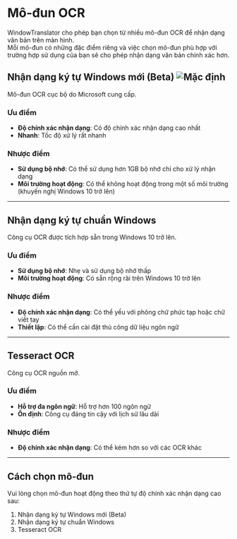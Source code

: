 # Mô-đun OCR

WindowTranslator cho phép bạn chọn từ nhiều mô-đun OCR để nhận dạng văn bản trên màn hình.  
Mỗi mô-đun có những đặc điểm riêng và việc chọn mô-đun phù hợp với trường hợp sử dụng của bạn sẽ cho phép nhận dạng văn bản chính xác hơn.

## Nhận dạng ký tự Windows mới (Beta) ![Mặc định](https://img.shields.io/badge/Mặc%20định-brightgreen)

Mô-đun OCR cục bộ do Microsoft cung cấp.

### Ưu điểm
- **Độ chính xác nhận dạng**: Có độ chính xác nhận dạng cao nhất
- **Nhanh**: Tốc độ xử lý rất nhanh

### Nhược điểm
- **Sử dụng bộ nhớ**: Có thể sử dụng hơn 1GB bộ nhớ chỉ cho xử lý nhận dạng
- **Môi trường hoạt động**: Có thể không hoạt động trong một số môi trường (khuyến nghị Windows 10 trở lên)

---

## Nhận dạng ký tự chuẩn Windows

Công cụ OCR được tích hợp sẵn trong Windows 10 trở lên.

### Ưu điểm
- **Sử dụng bộ nhớ**: Nhẹ và sử dụng bộ nhớ thấp
- **Môi trường hoạt động**: Có sẵn rộng rãi trên Windows 10 trở lên

### Nhược điểm
- **Độ chính xác nhận dạng**: Có thể yếu với phông chữ phức tạp hoặc chữ viết tay
- **Thiết lập**: Có thể cần cài đặt thủ công dữ liệu ngôn ngữ

---

## Tesseract OCR

Công cụ OCR nguồn mở.

### Ưu điểm
- **Hỗ trợ đa ngôn ngữ**: Hỗ trợ hơn 100 ngôn ngữ
- **Ổn định**: Công cụ đáng tin cậy với lịch sử lâu dài

### Nhược điểm
- **Độ chính xác nhận dạng**: Có thể kém hơn so với các OCR khác

---

## Cách chọn mô-đun

Vui lòng chọn mô-đun hoạt động theo thứ tự độ chính xác nhận dạng cao sau:

1. Nhận dạng ký tự Windows mới (Beta)
2. Nhận dạng ký tự chuẩn Windows
3. Tesseract OCR
